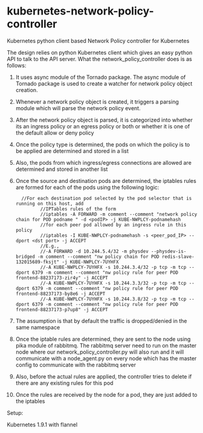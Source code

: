 # kubernetes-network-policy-controller

Kubernetes python client based Network Policy controller for Kubernetes

The design relies on python Kubernetes client which gives an easy python API to talk to the API server. What the network_policy_controller does is as follows:

1. It uses async module of the Tornado package. The async module of Tornado package is used to create a watcher for network policy object creation. 
2. Whenever a network policy object is created, it triggers a parsing module which will parse the network policy event. 
3. After the network policy object is parsed, it is categorized into whether its an ingress policy or an egress policy or both or whether it is one of the default allow or deny policy
4. Once the policy type is determined, the pods on which the policy is to be applied are determined and stored in a list
5. Also, the pods from which ingress/egress connections are allowed are determined and stored in another list
6. Once the source and destination pods are determined, the iptables rules are formed for each of the pods using the following logic:

         //For each destination pod selected by the pod selector that is running on this host, add
				//IPTables rules of the form
				//iptables -A FORWARD -m comment --comment "network policy chain for POD podname " -d <podIP> -j KUBE-NWPLCY-podnamehash
				//for each peer pod allowed by an ingress rule in this policy
				//iptables -I KUBE-NWPLCY-podnamehash -s <peer_pod_IP> --dport <dst port> -j ACCEPT
				//E.g.,
				//-A FORWARD -d 10.244.5.4/32 -m physdev --physdev-is-bridged -m comment --comment "nw policy chain for POD redis-slave-132015689-fksjt" -j KUBE-NWPLCY-7UYHFX
				//-A KUBE-NWPLCY-7UYHFX -s 10.244.3.4/32 -p tcp -m tcp --dport 6379 -m comment --comment "nw policy rule for peer POD frontend-88237173-zir4y" -j ACCEPT
				//-A KUBE-NWPLCY-7UYHFX -s 10.244.3.3/32 -p tcp -m tcp --dport 6379 -m comment --comment "nw policy rule for peer POD frontend-88237173-by8e6 -j ACCEPT
				//-A KUBE-NWPLCY-7UYHFX -s 10.244.3.8/32 -p tcp -m tcp --dport 6379 -m comment --comment "nw policy rule for peer POD frontend-88237173-p7up8" -j ACCEPT

7. The assumption is that by default the traffic is dropped/denied in the same namespace
8. Once the iptable rules are determined, they are sent to the node using pika module of rabbitmq. The rabbitmq server need to run on the master node where our network_policy_controller.py will also run and it will communicate with a node_agent.py on every node which has the master config to communicate with the rabbitmq server
9. Also, before the actual rules are applied, the controller tries to delete if there are any existing rules for this pod
10. Once the rules are received by the node for a pod, they are just added to the iptables

Setup:

Kubernetes 1.9.1 with flannel 


